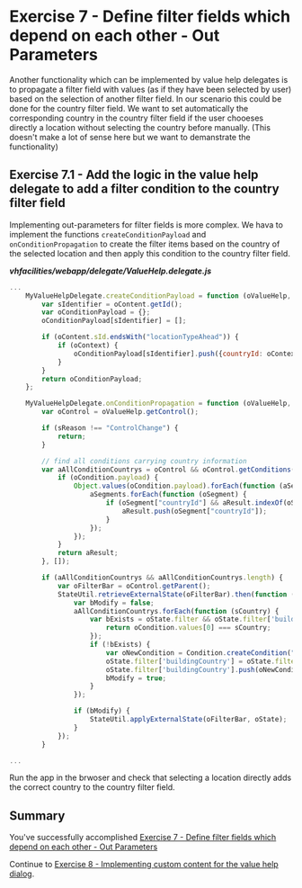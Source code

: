 # Exercise 7 - Define filter fields which depend on each other - Out Parameters

Another functionality which can be implemented by value help delegates is to propagate a filter field with values (as if they have been selected by user) based on the selection of another filter field. In our scenario this could be done for the country filter field. We want to set automatically the corresponding country in the country filter field if the user chooeses directly a location without selecting the country before manually. (This doesn't make a lot of sense here but we want to demanstrate the functionality)

## Exercise 7.1 - Add the logic in the value help delegate to add a filter condition to the country filter field

Implementing out-parameters for filter fields is more complex. We hava to implement the functions `createConditionPayload` and `onConditionPropagation` to create the filter items based on the country of the selected location and then apply this condition to the country filter field. 

***vhfacilities/webapp/delegate/ValueHelp.delegate.js***

```javascript
...
	MyValueHelpDelegate.createConditionPayload = function (oValueHelp, oContent, aValues, oContext) {
		var sIdentifier = oContent.getId();
		var oConditionPayload = {};
		oConditionPayload[sIdentifier] = [];

		if (oContent.sId.endsWith("locationTypeAhead")) {
			if (oContext) {
				oConditionPayload[sIdentifier].push({countryId: oContext.getProperty("countryId")})
			}
		}
		return oConditionPayload;
	};

	MyValueHelpDelegate.onConditionPropagation = function (oValueHelp, sReason, oConfig) {
		var oControl = oValueHelp.getControl();

		if (sReason !== "ControlChange") {
			return;
		}

		// find all conditions carrying country information
		var aAllConditionCountrys = oControl && oControl.getConditions().reduce(function (aResult, oCondition) {
			if (oCondition.payload) {
				Object.values(oCondition.payload).forEach(function (aSegments) {
					aSegments.forEach(function (oSegment) {
						if (oSegment["countryId"] && aResult.indexOf(oSegment["countryId"]) === -1) {
							aResult.push(oSegment["countryId"]);
						}
					});
				});
			}
			return aResult;
		}, []);

		if (aAllConditionCountrys && aAllConditionCountrys.length) {
			var oFilterBar = oControl.getParent();
			StateUtil.retrieveExternalState(oFilterBar).then(function (oState) {
				var bModify = false;
				aAllConditionCountrys.forEach(function (sCountry) {
					var bExists = oState.filter && oState.filter['buildingCountry'] && oState.filter['buildingCountry'].find(function (oCondition) {
						return oCondition.values[0] === sCountry;
					});
					if (!bExists) {
						var oNewCondition = Condition.createCondition("EQ", [sCountry], undefined, undefined, ConditionValidated.Validated);
						oState.filter['buildingCountry'] = oState.filter && oState.filter['buildingCountry'] || [];
						oState.filter['buildingCountry'].push(oNewCondition);
						bModify = true;
					}
				});

				if (bModify) {
					StateUtil.applyExternalState(oFilterBar, oState);
				}
			});
		}

...
```

Run the app in the brwoser and check that selecting a location directly adds the correct country to the country filter field.


## Summary

You've successfully accomplished [Exercise 7 - Define filter fields which depend on each other - Out Parameters](#exercise-7---define-filter-fields-which-depend-on-each-other---out-parameters)

Continue to [Exercise 8 - Implementing custom content for the value help dialog](../ex8/README.md).
